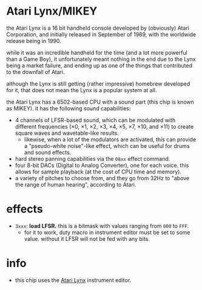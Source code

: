 # Atari Lynx/MIKEY

the Atari Lynx is a 16 bit handheld console developed by (obviously) Atari Corporation, and initially released in September of 1989, with the worldwide release being in 1990.

while it was an incredible handheld for the time (and a lot more powerful than a Game Boy), it unfortunately meant nothing in the end due to the Lynx being a market failure, and ending up as one of the things that contributed to the downfall of Atari.

although the Lynx is still getting (rather impressive) homebrew developed for it, that does not mean the Lynx is a popular system at all.

the Atari Lynx has a 6502-based CPU with a sound part (this chip is known as MIKEY). it has the following sound capabilities:
- 4 channels of LFSR-based sound, which can be modulated with different frequencies (×0, ×1, ×2, ×3, ×4, ×5, ×7, ×10, and ×11) to create square waves and wavetable-like results.
  - likewise, when a lot of the modulators are activated, this can provide a "pseudo-white noise"-like effect, which can be useful for drums and sound effects.
- hard stereo panning capabilities via the `08xx` effect command.
- four 8-bit DACs (Digital to Analog Converter), one for each voice. this allows for sample playback (at the cost of CPU time and memory).
- a variety of pitches to choose from, and they go from 32Hz to "above the range of human hearing", according to Atari.

# effects

- `3xxx`: **load LFSR.** this is a bitmask with values ranging from `000` to `FFF`.
  - for it to work, duty macro in instrument editor must be set to some value. without it LFSR will not be fed with any bits.

# info

- this chip uses the [Atari Lynx](../4-instrument/lynx.md) instrument editor.